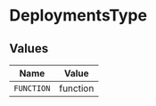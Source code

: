 # DeploymentsType


## Values

| Name       | Value      |
| ---------- | ---------- |
| `FUNCTION` | function   |